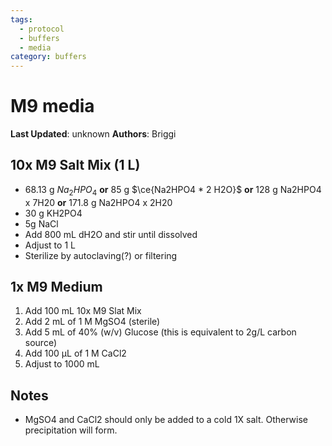 ```yaml
---
tags:
  - protocol
  - buffers
  - media
category: buffers
---
```

# M9 media 

**Last Updated**: unknown
**Authors**: Briggi

## 10x M9 Salt Mix (1 L)
- 68.13 g ${Na_2HPO_4}$ **or**
	85 g $\ce{Na2HPO4 * 2 H2O}$ **or**
	128 g Na2HPO4 x 7H20 **or**
	171.8 g Na2HPO4 x 2H20 
- 30 g KH2PO4
- 5g NaCl
- Add 800 mL dH2O and stir until dissolved
- Adjust to 1 L 
- Sterilize by autoclaving(?) or filtering

## 1x M9 Medium
1. Add 100 mL 10x M9 Slat Mix
2. Add 2 mL of 1 M MgSO4 (sterile)
3. Add 5 mL of 40% (w/v) Glucose (this is equivalent to 2g/L carbon source)
4. Add 100 µL of 1 M CaCl2
5. Adjust to 1000 mL

## Notes
- MgSO4 and CaCl2 should only be added to a cold 1X salt. Otherwise precipitation will form.
